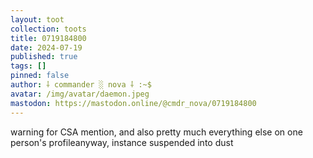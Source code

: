 ```yaml
---
layout: toot
collection: toots
title: 0719184800
date: 2024-07-19
published: true
tags: []
pinned: false
author: ⸸ commander ░ nova ⸸ :~$
avatar: /img/avatar/daemon.jpeg
mastodon: https://mastodon.online/@cmdr_nova/0719184800
---
```


warning for CSA mention, and also pretty much everything else on one person's profileanyway, instance suspended into dust
